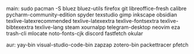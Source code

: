 main:
sudo pacman -S bluez bluez-utils firefox git libreoffice-fresh calibre pycharm-community-edition spyder texstudio gimp inkscape obsidian texlive-latexrecommended texlive-latexextra texlive-fontsextra texlive-bibtexextra texlive-lang steam xournalpp telegram-desktop neovim eza trash-cli mlocate noto-fonts-cjk discord fastfetch okular

aur:
yay-bin visual-studio-code-bin zapzap zotero-bin packettracer pfetch

